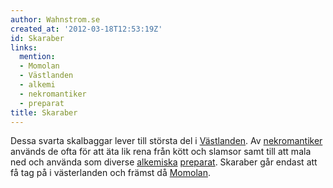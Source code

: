 ```yaml
---
author: Wahnstrom.se
created_at: '2012-03-18T12:53:19Z'
id: Skaraber
links:
  mention:
  - Momolan
  - Västlanden
  - alkemi
  - nekromantiker
  - preparat
title: Skaraber
---
```


Dessa svarta skalbaggar lever till största del i [Västlanden]. Av [nekromantiker] används de ofta
för att äta lik rena från kött och slamsor samt till att mala ned och använda som diverse
[alkemiska][] [preparat]. Skaraber går endast att få tag på i västerlanden och främst då [Momolan].

  [Västlanden]: Västlanden
  [nekromantiker]: nekromantiker
  [alkemiska]: alkemi
  [preparat]: preparat
  [Momolan]: Momolan